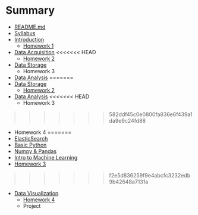 # Summary

* [README.md](README.md)
* [Syllabus](syllabus.md)
* [Introduction](notes/introduction.md)
   * [Homework 1](notes/homeworks/homework1.md)
* [Data Acquisition](notes/data_acquisition.md)
<<<<<<< HEAD
   * [Homework 2](notes/homeworks/homework2.md)
* [Data Storage](notes/data_storage.md)
   * Homework 3
* [Data Analysis](notes/data_analysis.md)
=======
* [Data Storage](notes/data_storage.md)
   * [Homework 2](notes/homeworks/homework2.md)
* [Data Analysis](notes/data_analysis.md)
<<<<<<< HEAD
   * Homework 3
>>>>>>> 582ddf45c0e0800fa836e6f439a1da9e9c24fd88
   * Homework 4
=======
   * [ElasticSearch](notes/data_analysis_elasticsearch.md)
   * [Basic Python](notes/data_analysis_python_basic.md)
   * [Numpy & Pandas](notes/data_analysis_python_libs.md)
   * [Intro to Machine Learning](notes/data_analysis_python_ml.md)
   * [Homework 3](notes/homeworks/homework3.md)
>>>>>>> f2e5d836259f9e4abcfc3232edb9b42648a7131a
* [Data Visualization](notes/data_visualization.md)
   * [Homework 4](notes/homeworks/homework4.md)
   * Project
